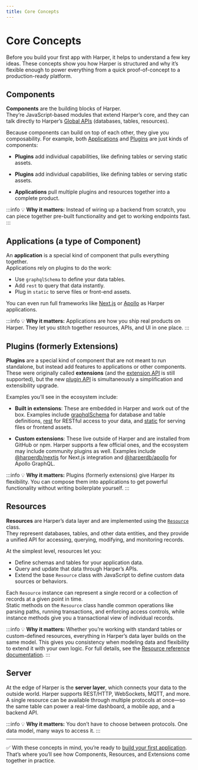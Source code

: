 ```yaml
---
title: Core Concepts
---
```


# Core Concepts

Before you build your first app with Harper, it helps to understand a few key ideas. These concepts show you how Harper is structured and why it’s flexible enough to power everything from a quick proof-of-concept to a production-ready platform.

## Components

**Components** are the building blocks of Harper.  
They’re JavaScript-based modules that extend Harper’s core, and they can talk directly to Harper’s [Global APIs](../reference/globals) (databases, tables, resources).

Because components can build on top of each other, they give you composability. For example, both [Applications](../developers/applications/) and [Plugins](../reference/components/plugins) are just kinds of components:

- **Plugins** add individual capabilities, like defining tables or serving static assets.

- **Plugins** add individual capabilities, like defining tables or serving static assets.
- **Applications** pull multiple plugins and resources together into a complete product.

:::info
💡 **Why it matters:** Instead of wiring up a backend from scratch, you can piece together pre-built functionality and get to working endpoints fast.  
:::

## Applications (a type of Component)

An **application** is a special kind of component that pulls everything together.  
Applications rely on plugins to do the work:

- Use `graphqlSchema` to define your data tables.
- Add `rest` to query that data instantly.
- Plug in `static` to serve files or front-end assets.

You can even run full frameworks like [Next.js](https://github.com/HarperDB/nextjs) or [Apollo](https://github.com/HarperDB/apollo) as Harper applications.

:::info
💡 **Why it matters:** Applications are how you ship real products on Harper. They let you stitch together resources, APIs, and UI in one place.
:::

## Plugins (formerly Extensions)

**Plugins** are a special kind of component that are not meant to run standalone, but instead add features to applications or other components. These were originally called **extensions** (and the [extension API](../reference/components/extensions) is still supported), but the new [plugin API](../reference/components/plugins) is simultaneously a simplification and extensibility upgrade.

Examples you’ll see in the ecosystem include:

- **Built in extensions**: These are embedded in Harper and work out of the box. Examples include [graphqlSchema](../reference/components/built-in-extensions#graphqlschema) for database and table definitions, [rest](../reference/components/built-in-extensions#rest) for RESTful access to your data, and [static](../reference/components/built-in-extensions#static) for serving files or frontend assets.

- **Custom extensions**: These live outside of Harper and are installed from GitHub or npm. Harper supports a few official ones, and the ecosystem may include community plugins as well. Examples include [@harperdb/nextjs](https://github.com/HarperDB/nextjs) for Next.js integration and [@harperdb/apollo](https://github.com/HarperDB/apollo) for Apollo GraphQL.

:::info
💡 **Why it matters:** Plugins (formerly extensions) give Harper its flexibility. You can compose them into applications to get powerful functionality without writing boilerplate yourself.
:::

## Resources

**Resources** are Harper’s data layer and are implemented using the [`Resource`](../reference/resources/) class.  
They represent databases, tables, and other data entities, and they provide a unified API for accessing, querying, modifying, and monitoring records.

At the simplest level, resources let you:

- Define schemas and tables for your application data.
- Query and update that data through Harper’s APIs.
- Extend the base `Resource` class with JavaScript to define custom data sources or behaviors.

Each `Resource` instance can represent a single record or a collection of records at a given point in time.  
Static methods on the `Resource` class handle common operations like parsing paths, running transactions, and enforcing access controls, while instance methods give you a transactional view of individual records.

:::info
💡 **Why it matters:** Whether you’re working with standard tables or custom-defined resources, everything in Harper’s data layer builds on the same model. This gives you consistency when modeling data and flexibility to extend it with your own logic. For full details, see the [Resource reference documentation](../reference/resources/).
:::

## Server

At the edge of Harper is the **server layer**, which connects your data to the outside world. Harper supports REST/HTTP, WebSockets, MQTT, and more. A single resource can be available through multiple protocols at once—so the same table can power a real-time dashboard, a mobile app, and a backend API.

:::info
💡 **Why it matters:** You don’t have to choose between protocols. One data model, many ways to access it.
:::

---

✅ With these concepts in mind, you’re ready to [build your first application](../getting-started/quickstart). That’s where you’ll see how Components, Resources, and Extensions come together in practice.
